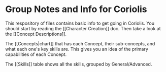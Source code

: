 # Group Notes and Info for Coriolis

This respository of files contains basic info to get going in Coriolis. You should start by reading the [[Character Creation]] doc. Then take a look at the [[Concept Descriptions]]. 

The [[Concepts|chart]] that has each Concept, their sub-concepts, and what each one's key skills are. This gives you an idea of the primary capabilities of each Concept.

The [[Skills]] table shows all the skills, grouped by General/Advanced.
